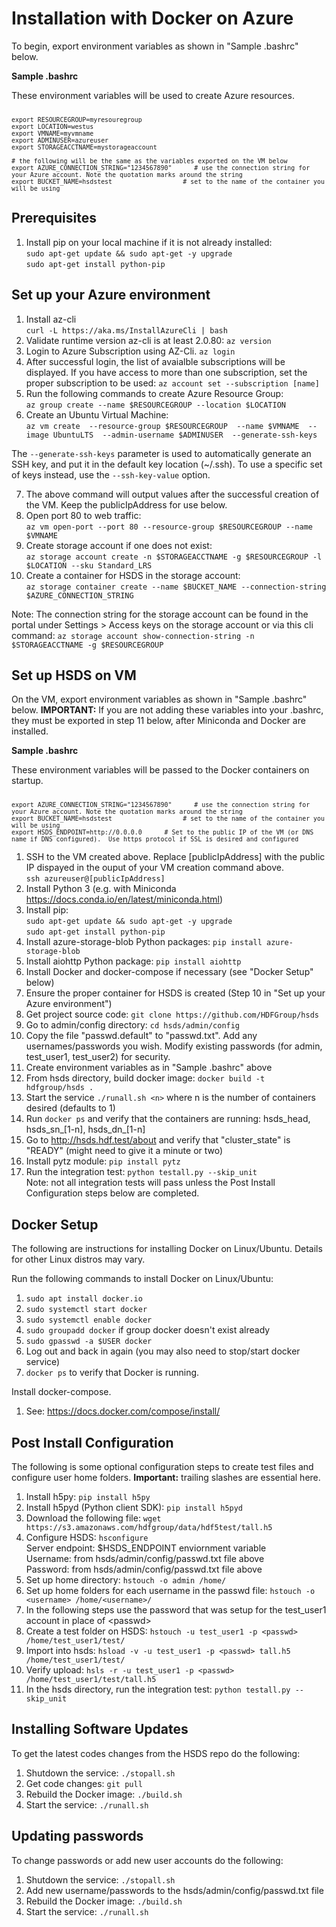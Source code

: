 <h1>Installation with Docker on Azure</h1>

To begin, export environment variables as shown in "Sample .bashrc" below.

**Sample .bashrc**

These environment variables will be used to create Azure resources.
<pre><code><small>
export RESOURCEGROUP=myresouregroup
export LOCATION=westus
export VMNAME=myvmname
export ADMINUSER=azureuser
export STORAGEACCTNAME=mystorageaccount

# the following will be the same as the variables exported on the VM below
export AZURE_CONNECTION_STRING="1234567890"      # use the connection string for your Azure account. Note the quotation marks around the string 
export BUCKET_NAME=hsdstest                   # set to the name of the container you will be using
</small></code></pre>

<h2>Prerequisites</h2>

1. Install pip on your local machine if it is not already installed:<br/>`sudo apt-get update && sudo apt-get -y upgrade`<br/>`sudo apt-get install python-pip`

<h2> Set up your Azure environment</h2>

1. Install az-cli <br>`curl -L https://aka.ms/InstallAzureCli | bash`</br>
2. Validate runtime version az-cli is at least 2.0.80: `az version`
3. Login to Azure Subscription using AZ-Cli. `az login`
4. After successful login, the list of avaialble subscriptions will be displayed. If you have access to more than one subscription, set the proper subscription to be used: `az account set --subscription [name]`
5. Run the following commands to create Azure Resource Group:<br>`az group create --name $RESOURCEGROUP --location $LOCATION`</br>
6. Create an Ubuntu Virtual Machine:<br/>`az vm create 
  --resource-group $RESOURCEGROUP 
  --name $VMNAME 
  --image UbuntuLTS 
  --admin-username $ADMINUSER 
  --generate-ssh-keys`

The `--generate-ssh-keys` parameter is used to automatically generate an SSH key, and put it in the default key location (~/.ssh). To use a specific set of keys instead, use the `--ssh-key-value` option.

7. The above command will output values after the successful creation of the VM.  Keep the publicIpAddress for use below.
8. Open port 80 to web traffic:<br/>`az vm open-port --port 80 --resource-group $RESOURCEGROUP --name $VMNAME`
9. Create storage account if one does not exist:<br/> `az storage account create -n $STORAGEACCTNAME -g $RESOURCEGROUP -l $LOCATION --sku Standard_LRS`
10. Create a container for HSDS in the storage account:<br/>`az storage container create --name $BUCKET_NAME --connection-string $AZURE_CONNECTION_STRING`

Note: The connection string for the storage account can be found in the portal under Settings > Access keys on the storage account or via this cli command: `az storage account show-connection-string -n $STORAGEACCTNAME -g $RESOURCEGROUP`

<h2>Set up HSDS on VM</h2>

On the VM, export environment variables as shown in "Sample .bashrc" below. **IMPORTANT:** If you are not adding these variables into your .bashrc, they must be exported in step 11 below, after Miniconda and Docker are installed.

**Sample .bashrc**

These environment variables will be passed to the Docker containers on startup.
<pre><code><small>
export AZURE_CONNECTION_STRING="1234567890"      # use the connection string for your Azure account. Note the quotation marks around the string
export BUCKET_NAME=hsdstest                   # set to the name of the container you will be using
export HSDS_ENDPOINT=http://0.0.0.0      # Set to the public IP of the VM (or DNS name if DNS configured).  Use https protocol if SSL is desired and configured
</small></code></pre>

1. SSH to the VM created above.  Replace [publicIpAddress] with the public IP dispayed in the ouput of your VM creation command above.<br/>`ssh azureuser@[publicIpAddress]`
2. Install Python 3 (e.g. with Miniconda <https://docs.conda.io/en/latest/miniconda.html>)
3. Install pip:<br/>`sudo apt-get update && sudo apt-get -y upgrade`<br/>
`sudo apt-get install python-pip`
4. Install azure-storage-blob Python packages: `pip install azure-storage-blob`
5. Install aiohttp Python package: `pip install aiohttp`
6. Install Docker and docker-compose if necessary (see "Docker Setup" below)
7. Ensure the proper container for HSDS is created (Step 10 in "Set up your Azure environment")
8. Get project source code: `git clone https://github.com/HDFGroup/hsds`
9. Go to admin/config directory: `cd hsds/admin/config`
10. Copy the file "passwd.default" to "passwd.txt".  Add any usernames/passwords you wish.  Modify existing passwords (for admin, test_user1, test_user2) for security.
11. Create environment variables as in "Sample .bashrc" above
12. From hsds directory, build docker image:  `docker build -t hdfgroup/hsds .`
13. Start the service `./runall.sh <n>` where n is the number of containers desired (defaults to 1)
14. Run `docker ps` and verify that the containers are running: hsds_head, hsds_sn_[1-n], hsds_dn_[1-n]
15. Go to <http://hsds.hdf.test/about> and verify that "cluster_state" is "READY" (might need to give it a minute or two)
16. Install pytz module: `pip install pytz`
17. Run the integration test: `python testall.py --skip_unit`<br/>Note: not all integration tests will pass unless the Post Install Configuration steps below are completed.


<h2>Docker Setup</h2>

The following are instructions for installing Docker on Linux/Ubuntu.  Details for other Linux distros
may vary.

Run the following commands to install Docker on Linux/Ubuntu:

1. `sudo apt install docker.io`
2. `sudo systemctl start docker`
3. `sudo systemctl enable docker`
4. `sudo groupadd docker` if group docker doesn't exist already
5. `sudo gpasswd -a $USER docker`
6. Log out and back in again (you may also need to stop/start docker service)
7. `docker ps` to verify that Docker is running.

Install docker-compose.  

1. See: <https://docs.docker.com/compose/install/>

<h2>Post Install Configuration</h2>

The following is some optional configuration steps to create test files and configure
user home folders. **Important:** trailing slashes are essential here.

1. Install h5py: `pip install h5py`
2. Install h5pyd (Python client SDK): `pip install h5pyd`
3. Download the following file: `wget https://s3.amazonaws.com/hdfgroup/data/hdf5test/tall.h5`
4. Configure HSDS: `hsconfigure`<br/>
Server endpoint: $HSDS_ENDPOINT enviornment variable<br/>
Username: from hsds/admin/config/passwd.txt file above<br/>
Password: from hsds/admin/config/passwd.txt file above
5. Set up home directory: `hstouch -o admin /home/`
6. Set up home folders for each username in the passwd file: 
`hstouch -o <username> /home/<username>/`
7. In the following steps use the password that was setup for the test_user1 account in place of \<passwd\>
8. Create a test folder on HSDS: `hstouch -u test_user1 -p <passwd> /home/test_user1/test/` 
9. Import into hsds: `hsload -v -u test_user1 -p <passwd> tall.h5 /home/test_user1/test/`
10. Verify upload: `hsls -r -u test_user1 -p <passwd> /home/test_user1/test/tall.h5`
11. In the hsds directory, run the integration test: `python testall.py --skip_unit`


<h2>Installing Software Updates</h2>

To get the latest codes changes from the HSDS repo do the following:

1. Shutdown the service: `./stopall.sh`
2. Get code changes: `git pull`
3. Rebuild the Docker image: `./build.sh`
4. Start the service: `./runall.sh`

<h2>Updating passwords</h2>

To change passwords or add new user accounts do the following:

1. Shutdown the service: `./stopall.sh`
2. Add new username/passwords to the hsds/admin/config/passwd.txt file
3. Rebuild the Docker image: `./build.sh`
4. Start the service: `./runall.sh`